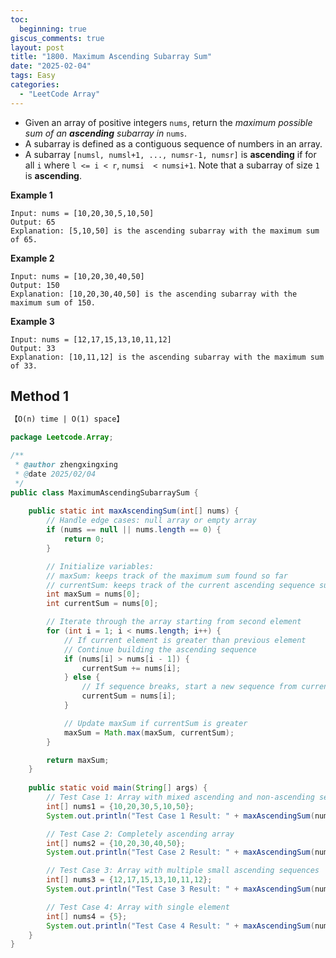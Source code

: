 ```yaml
---
toc:
  beginning: true
giscus_comments: true
layout: post
title: "1800. Maximum Ascending Subarray Sum"
date: "2025-02-04"
tags: Easy
categories:
  - "LeetCode Array"
---
```



- Given an array of positive integers `nums`, return the *maximum possible sum of an **ascending** subarray in* `nums`.
- A subarray is defined as a contiguous sequence of numbers in an array.
- A subarray `[numsl, numsl+1, ..., numsr-1, numsr]` is **ascending** if for all `i` where `l <= i < r`, `numsi  < numsi+1`. Note that a subarray of size `1` is **ascending**.

**Example 1**

```
Input: nums = [10,20,30,5,10,50]
Output: 65
Explanation: [5,10,50] is the ascending subarray with the maximum sum of 65.
```

**Example 2**

```
Input: nums = [10,20,30,40,50]
Output: 150
Explanation: [10,20,30,40,50] is the ascending subarray with the maximum sum of 150.
```

**Example 3**

```
Input: nums = [12,17,15,13,10,11,12]
Output: 33
Explanation: [10,11,12] is the ascending subarray with the maximum sum of 33.
```

## Method 1

```tex
【O(n) time | O(1) space】
```

```java
package Leetcode.Array;

/**
 * @author zhengxingxing
 * @date 2025/02/04
 */
public class MaximumAscendingSubarraySum {
    
    public static int maxAscendingSum(int[] nums) {
        // Handle edge cases: null array or empty array
        if (nums == null || nums.length == 0) {
            return 0;
        }

        // Initialize variables:
        // maxSum: keeps track of the maximum sum found so far
        // currentSum: keeps track of the current ascending sequence sum
        int maxSum = nums[0];
        int currentSum = nums[0];

        // Iterate through the array starting from second element
        for (int i = 1; i < nums.length; i++) {
            // If current element is greater than previous element
            // Continue building the ascending sequence
            if (nums[i] > nums[i - 1]) {
                currentSum += nums[i];
            } else {
                // If sequence breaks, start a new sequence from current element
                currentSum = nums[i];
            }

            // Update maxSum if currentSum is greater
            maxSum = Math.max(maxSum, currentSum);
        }

        return maxSum;
    }
    
    public static void main(String[] args) {
        // Test Case 1: Array with mixed ascending and non-ascending sequences
        int[] nums1 = {10,20,30,5,10,50};
        System.out.println("Test Case 1 Result: " + maxAscendingSum(nums1)); // Expected output: 65

        // Test Case 2: Completely ascending array
        int[] nums2 = {10,20,30,40,50};
        System.out.println("Test Case 2 Result: " + maxAscendingSum(nums2)); // Expected output: 150

        // Test Case 3: Array with multiple small ascending sequences
        int[] nums3 = {12,17,15,13,10,11,12};
        System.out.println("Test Case 3 Result: " + maxAscendingSum(nums3)); // Expected output: 33

        // Test Case 4: Array with single element
        int[] nums4 = {5};
        System.out.println("Test Case 4 Result: " + maxAscendingSum(nums4)); // Expected output: 5
    }
}

```





